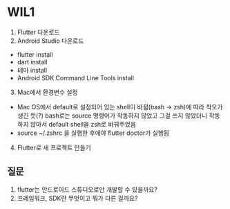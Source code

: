 # WIL1

1. Flutter 다운로드
2. Android Studio 다운로드
  - flutter install
  - dart install
  - 테마 install
  - Android SDK Command Line Tools install
3. Mac에서 환경변수 설정
  - Mac OS에서 default로 설정되어 있는 shell이 바뀜(bash -> zsh)에 따라 착오가 생긴 듯(?) bash로는 source 명령어가 작동하지 않았고 그걸 쓰지 않았더니 작동하지 않아서 default shell을 zsh로 바꿔주었음
  - source ~/.zshrc 을 실행한 후에야 flutter doctor가 실행됨
4. Flutter로 새 프로젝트 만들기



## 질문
1. flutter는 안드로이드 스튜디오로만 개발할 수 있을까요?
2. 프레임워크, SDK란 무엇이고 뭐가 다른 걸까요?
